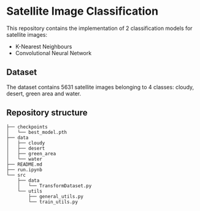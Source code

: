 # Satellite Image Classification

This repository contains the implementation of 2 classification models for satellite images:
- K-Nearest Neighbours
- Convolutional Neural Network

## Dataset

The dataset contains 5631 satellite images belonging to 4 classes: cloudy, desert, green area and water. 

## Repository structure

```
├── checkpoints
│   └── best_model.pth
├── data
│   ├── cloudy
│   ├── desert
│   ├── green_area
│   └── water
├── README.md
├── run.ipynb
└── src
    ├── data
    │   └── TransformDataset.py
    └── utils
        ├── general_utils.py
        └── train_utils.py
```
